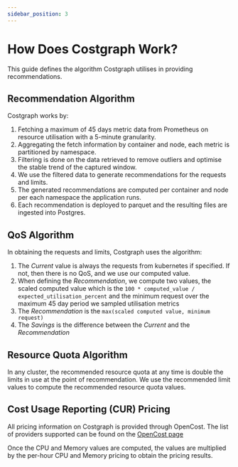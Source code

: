 ```yaml
---
sidebar_position: 3
---
```


# How Does Costgraph Work?

This guide defines the algorithm Costgraph utilises in providing recommendations.

## Recommendation Algorithm
Costgraph works by:
1. Fetching a maximum of 45 days metric data from Prometheus on resource utilisation with a 5-minute granularity.
2. Aggregating the fetch information by container and node, each metric is partitioned by namespace.
3. Filtering is done on the data retrieved to remove outliers and optimise the stable trend of the captured window.
4. We use the filtered data to generate recommendations for the requests and limits.
5. The generated recommendations are computed per container and node per each namespace the application runs.
6. Each recommendation is deployed to parquet and the resulting files are ingested into Postgres.


## QoS Algorithm
In obtaining the requests and limits, Costgraph uses the algorithm:
1. The *Current* value is always the requests from kubernetes if specified. If not, then there is no QoS, and we use our computed value. 
2. When defining the *Recommendation*, we compute two values, the scaled computed value which is the `100 * computed_value / expected_utilisation_percent` and the minimum request over the maximum 45 day period we sampled utilisation metrics
3. The *Recommendation* is the `max(scaled computed value, minimum request)`
4. The *Savings* is the difference between the *Current* and the *Recommendation*

## Resource Quota Algorithm
In any cluster, the recommended resource quota at any time is double the limits in use at the point of recommendation. We use the recommended limit values to compute the recommended resource quota values.


## Cost Usage Reporting (CUR) Pricing
All pricing information on Costgraph is provided through OpenCost. The list of providers supported can be found on the [OpenCost page](https://opencost.io/docs/configuration/)

Once the CPU and Memory values are computed, the values are multiplied by the per-hour CPU and Memory pricing to obtain the pricing results.

